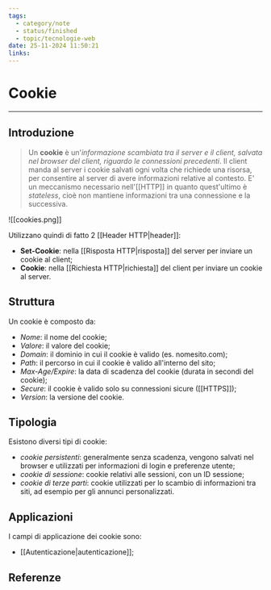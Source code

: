 ```yaml
---
tags:
  - category/note
  - status/finished
  - topic/tecnologie-web
date: 25-11-2024 11:50:21
links:
---
```

# Cookie
---
## Introduzione
> Un **cookie** è un'_informazione scambiata tra il server e il client, salvata nel browser del client, riguardo le connessioni precedenti_. Il client manda al server i cookie salvati ogni volta che richiede una risorsa, per consentire al server di avere informazioni relative al contesto.
> E' un meccanismo necessario nell'[[HTTP]] in quanto quest'ultimo è _stateless_, cioè non mantiene informazioni tra una connessione e la successiva.

![[cookies.png]]

Utilizzano quindi di fatto 2 [[Header HTTP|header]]:
- **Set-Cookie**: nella [[Risposta HTTP|risposta]] del server per inviare un cookie al client;
- **Cookie**: nella [[Richiesta HTTP|richiesta]] del client per inviare un cookie al server.

## Struttura
Un cookie è composto da:
- _Nome_: il nome del cookie;
- _Valore_: il valore del cookie;
- _Domain_: il dominio in cui il cookie è valido (es. nomesito.com);
- _Path_: il percorso in cui il cookie è valido all'interno del sito;
- _Max-Age/Expire_: la data di scadenza del cookie (durata in secondi del cookie);
- _Secure_: il cookie è valido solo su connessioni sicure ([[HTTPS]]);
- _Version_: la versione del cookie.

## Tipologia
Esistono diversi tipi di cookie:
- _cookie persistenti_: generalmente senza scadenza, vengono salvati nel browser e utilizzati per informazioni di login e preferenze utente;
- _cookie di sessione_: cookie relativi alle sessioni, con un ID sessione;
- _cookie di terze parti_: cookie utilizzati per lo scambio di informazioni tra siti, ad esempio per gli annunci personalizzati.

## Applicazioni
I campi di applicazione dei cookie sono:
- [[Autenticazione|autenticazione]];

## Referenze